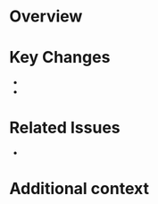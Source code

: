 # Overview
<!-- Provide a brief description of what this PR does -->

# Key Changes
<!-- List the main changes made in this PR -->

- 
- 

# Related Issues
<!-- Link to related issues using "Fixes #123", "Closes #456", or "Relates to #789" -->

- 

# Additional context
<!-- Any additional information that reviewers should know -->